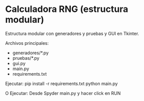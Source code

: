 # Calculadora RNG (estructura modular)

Estructura modular con generadores y pruebas y GUI en Tkinter.

Archivos principales:
- generadores/*.py
- pruebas/*.py
- gui.py
- main.py
- requirements.txt

Ejecutar:
pip install -r requirements.txt
python main.py

O Ejecutar: Desde Spyder main.py y hacer click en RUN
